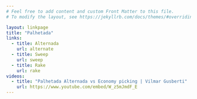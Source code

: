 ```yaml
---
# Feel free to add content and custom Front Matter to this file.
# To modify the layout, see https://jekyllrb.com/docs/themes/#overriding-theme-defaults

layout: linkpage
title: "Palhetada"
links:
  - title: Alternada
    url: alternate
  - title: Sweep
    url: sweep
  - title: Rake
    url: rake
videos:
  - title: "Palhetada Alternada vs Economy picking | Vilmar Gusberti"
    url: https://www.youtube.com/embed/W_z5mJmdF_E
---
```


